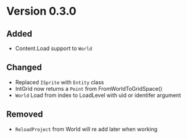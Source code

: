 # Version 0.3.0

## Added

-   Content.Load support to `World`

## Changed

-   Replaced `ISprite` with `Entity` class
-   IntGrid now returns a `Point` from FromWorldToGridSpace()
-   `World` Load from index to LoadLevel with uid or identifer argument

## Removed

-   `ReloadProject` from World will re add later when working
